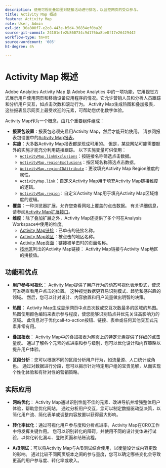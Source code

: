 ```yaml
---
description: 使用可视化叠加图对链接活动进行排名，以监控网页的受众参与。
title: Activity Map 概述
feature: Activity Map
role: User, Admin
exl-id: 30a800f7-e2c8-443e-b5d4-36834ef0ba20
source-git-commit: 24101efe2b860734c9d176ba8be8f17e26429442
workflow-type: tm+mt
source-wordcount: '605'
ht-degree: 4%

---
```


# Activity Map 概述

Adobe Analytics Activity Map 是 Adobe Analytics 中的一项功能，它用视觉方式展示用户使用网页和移动设备应用程序的情况。它允许营销人员和分析人员跟踪和分析用户交互，如点击次数和滚动行为。 Activity Map生成热图和叠加报表，这些报表显示网页上最受欢迎的元素，可帮助您优化数字体验。

Activity Map作为一个概念，由几个重要组件组成：

* **报表包设置**：报表包必须先启用Activity Map，然后才能开始使用。 请参阅报表包设置中的[Activity Map报表](/help/admin/admin/c-manage-report-suites/c-edit-report-suites/activity-map.md)。
* **实施**：大多数Activity Map报表都是现成可用的。 但是，某些网站可能需要额外的实施才能充分利用链接跟踪。 以下实施变量可供使用：
   * [`ActivityMap.linkExclusions`](/help/implement/vars/config-vars/activitymap-linkexclusions.md)：按链接名称筛选点击数据。
   * [`ActivityMap.regionExclusions`](/help/implement/vars/config-vars/activitymap-regionexclusions.md)：按区域名称筛选点击数据。
   * [`ActivityMap.regionIDAttribute`](/help/implement/vars/config-vars/activitymap-regionidattribute.md)：更改填充Activity Map Region维度的属性。
   * [`ActivityMap.link`](/help/implement/vars/functions/activitymap-link.md)：自定义Activity Map用于填充Activity Map链接维度的逻辑。
   * [`ActivityMap.region`](/help/implement/vars/functions/activitymap-region.md)：自定义Activity Map用于填充Activity Map区域维度的逻辑。
* **覆盖**：一种浏览器扩展，允许您查看网站上覆盖的点击数据。 有关详细信息，请参阅[Activity Map扩展接口](overlay/overview.md)。
* **维度**：除了叠加扩展之外，Activity Map还提供了多个可在Analysis Workspace中使用的维度。
   * [Activity Map链接](/help/components/dimensions/activity-map-link.md)：已单击的链接名称。
   * [Activity Map地区](/help/components/dimensions/activity-map-region.md)：被点击的地区名称。
   * [Activity Map页面](/help/components/dimensions/activity-map-page.md)：链接被单击时的页面名称。
   * [按地区](/help/components/dimensions/activity-map-link-by-region.md)列出的Activity Map链接： Activity Map链接与Activity Map地区的拼接值。

## 功能和优点

* **用户参与可视化**： Activity Map提供了用户行为的动态可视化表示形式，使您可准确查看用户点击的位置。 这种视觉数据更容易识别模式、趋势和感兴趣的领域。 然后，您可以针对设计、内容放置和用户流量做出明智的决策。

* **热图**： Activity Map生成显示网页中点击次数或交互次数最多的区域的热图。 热图使用颜色编码来表示参与程度，使您能够识别热点并优先关注高影响力的区域。 此信息对于优化call-to-action按钮、链接、表单或任何其他交互式元素非常有用。

* **叠加报表**： Activity Map中的叠加报表为网页上的特定元素提供了详细的点击量度。 通过了解各个元素的点进率和参与级别，您可以优化设计和内容策略以提升用户体验。

* **区段分析**：您可以根据不同的区段分析用户行为，如流量源、人口统计或角色。 通过对数据进行分段，您可以揭示针对特定用户组的宝贵见解，从而实现个性化体验和有针对性的营销策略。

## 实际应用

* **网站优化**： Activity Map通过识别性能不佳的元素、改进导航并增强整体用户体验，帮助您优化网站。 通过分析用户交互，您可以制定数据驱动型决策，以简化用户流、简化表单或调整内容放置以获得最大影响。

* **转化率优化**：通过可视化用户参与度和分析点进率，Activity Map在CRO工作中将发挥关键作用。 您可以识别转化的障碍，并使用不同的设计变体进行试验，以优化转化漏斗、登陆页面和结账流程。

* **A/B测试**：可以将Activity Map与A/B测试结合使用，以衡量设计或内容更改的影响。 通过比较不同网页版本之间的参与量度，您可以确定哪些变化会导致更高的用户参与度、转化率或收入。

